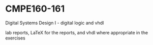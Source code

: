 # CMPE160-161
Digital Systems Design I - digital logic and vhdl

lab reports, LaTeX for the reports, and vhdl where appropriate in the exercises
